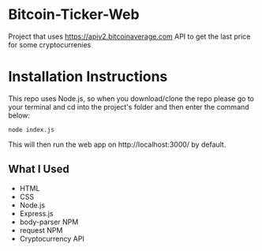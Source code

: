 # Bitcoin-Ticker-Web
Project that uses https://apiv2.bitcoinaverage.com API to get the last price for some cryptocurrenies

# Installation Instructions
This repo uses Node.js, so when you download/clone the repo please go to your terminal and cd into the project's folder and then enter the command below:

```
node index.js
```

This will then run the web app on http://localhost:3000/ by default.

## What I Used
- HTML
- CSS
- Node.js
- Express.js
- body-parser NPM
- request NPM
- Cryptocurrency API
